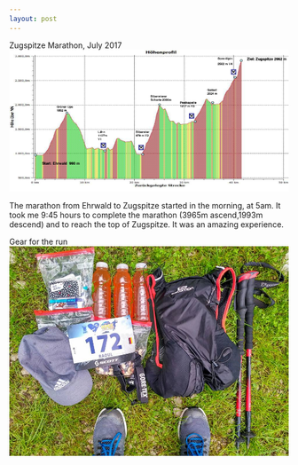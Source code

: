 ```yaml
---
layout: post
---
```

Zugspitze Marathon, July 2017
<img src="/images/ZugspitzeMarathon01.png">

The marathon from Ehrwald to Zugspitze started in the morning, at 5am. It took me 9:45 hours 
to complete the marathon (3965m ascend,1993m descend) and to reach the top of Zugspitze. It was an amazing experience.

Gear for the run
<img src="/images/ZugspitzeMarathon02.jpg">
